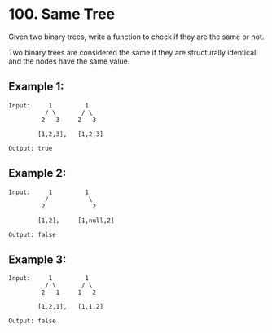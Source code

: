 # 100. Same Tree
Given two binary trees, write a function to check if they are the same or not.

Two binary trees are considered the same if they are structurally identical and the nodes have the same value.

## Example 1:
```
Input:     1         1
          / \       / \
         2   3     2   3

        [1,2,3],   [1,2,3]

Output: true
```

## Example 2:
```
Input:     1         1
          /           \
         2             2

        [1,2],     [1,null,2]

Output: false
```

## Example 3:
```
Input:     1         1
          / \       / \
         2   1     1   2

        [1,2,1],   [1,1,2]

Output: false
```